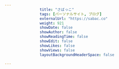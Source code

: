 ---
                title: "さばっこ"
                tags: [パーソナルサイト, ブログ]
                externalUrl: "https://sabac.co"
                weight: 921
                showDate: false
                showAuthor: false
                showReadingTime: false
                showEdit: false
                showLikes: false
                showViews: false
                layoutBackgroundHeaderSpace: false
                ---

